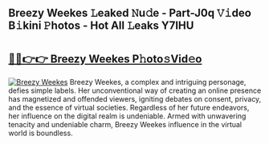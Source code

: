 ## Breezy Weekes 𝙻eaked 𝙽u𝚍e - Part-J0q 𝚅𝚒deo B𝚒kini 𝙿hotos - Hot All 𝙻eaks Y7IHU

# <h2><a href="http://ld3i5ld.urlbe.top/?page=Breezy+Weekes">🔗🔗👉👉 Breezy Weekes P𝚑oto𝚜Vid𝚎o</a></h2>

[![Breezy Weekes](https://i.imgur.com/eBuTRDB.gif)](http://ld3i5ld.urlbe.top/?page=Breezy+Weekes)
Breezy Weekes, a complex and intriguing personage, defies simple labels. Her unconventional way of creating an online presence has magnetized and offended viewers, igniting debates on consent, privacy, and the essence of virtual societies. Regardless of her future endeavors, her influence on the digital realm is undeniable. Armed with unwavering tenacity and undeniable charm, Breezy Weekes influence in the virtual world is boundless.

